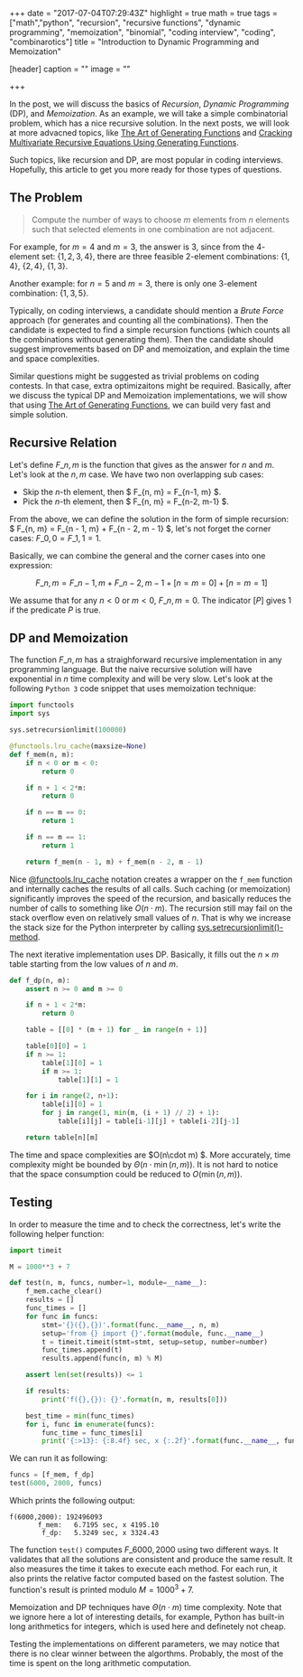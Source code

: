 +++
date = "2017-07-04T07:29:43Z"
highlight = true
math = true
tags = ["math","python", "recursion", "recursive functions", "dynamic programming", "memoization", "binomial", "coding interview", "coding", "combinarotics"]
title = "Introduction to Dynamic Programming and Memoization"

[header]
  caption = ""
  image = ""

+++

In the post, we will discuss the basics of _Recursion_, _Dynamic Programming_ (DP), and _Memoization_.
As an example, we will take a simple combinatorial problem, which has a nice recursive solution.
In the next posts,
we will look at more advacned topics, like 
[The Art of Generating Functions][gen-func-art] and
[Cracking Multivariate Recursive Equations Using Generating Functions][two-var-recursive-func].

Such topics, like recursion and DP, are most popular in coding interviews.
Hopefully, this article to get you more ready for those types of questions.

## The Problem

> Compute the number of ways to choose $m$ elements from $n$ elements such that selected elements in one combination are not adjacent.

For example, for $m=4$ and $m=3$, the answer is $3$, since from the $4$-element set: $\lbrace 1,2,3,4 \rbrace$,
there are three feasible $2$-element combinations: $\lbrace 1,4 \rbrace$, $\lbrace 2,4 \rbrace$, $\lbrace 1,3 \rbrace$.

Another example: for $n=5$ and $m=3$, there is only one $3$-element combination: $\lbrace 1,3,5 \rbrace$.

Typically, on coding interviews, a candidate should mention a _Brute Force_ approach (for generates and counting all the combinations).
Then the candidate is expected to find a simple recursion functions (which counts all the combinations without generating them).
Then the candidate should suggest improvements based on DP and memoization, and explain the time and space complexities.

Similar questions might be suggested as trivial problems on coding contests.
In that case, extra optimizaitons might be required.
Basically, after we discuss the typical DP and Memoization implementations, we will show that using
[The Art of Generating Functions][gen-func-art],
we can build very fast and simple solution.

## Recursive Relation

Let's define $F\_{n, m}$ is the function that gives as the answer for $n$ and $m$.
Let's look at the $n, m$ case. We have two non overlapping sub cases:

* Skip the $n$-th element, then $ F\_{n, m} = F\_{n-1, m} $.
* Pick the $n$-th element, then $ F\_{n, m} = F\_{n-2, m-1} $.

From the above, we can define the solution in the form of simple recursion:
$ F\_{n, m} = F\_{n - 1, m} + F\_{n - 2, m - 1} $,
let's not forget the corner cases:
$F\_{0, 0} = F\_{1, 1} = 1$.

Basically, we can combine the general and the corner cases into one expression:

$$ F\_{n, m} = F\_{n - 1, m} + F\_{n - 2, m - 1} + [n=m=0] + [n=m=1] $$

We assume that for any $n < 0$ or $m < 0$, $F\_{n,m} = 0$.
The indicator $[P]$ gives $1$ if the predicate $P$ is true.

## DP and Memoization

The function $F\_{n,m}$ has a straighforward recursive implementation in any programming language.
But the naive recursive solution will have exponential in $n$ time complexity and will be very slow.
Let's look at the following `Python 3` code snippet that uses memoization technique:

```python
import functools
import sys

sys.setrecursionlimit(100000)

@functools.lru_cache(maxsize=None)
def f_mem(n, m):
    if n < 0 or m < 0:
        return 0

    if n + 1 < 2*m:
        return 0

    if n == m == 0:
        return 1

    if n == m == 1:
        return 1

    return f_mem(n - 1, m) + f_mem(n - 2, m - 1)
```

Nice [@functools.lru_cache](https://docs.python.org/3/library/functools.html#functools.lru_cache)
notation creates a wrapper on the `f_mem` function and internally caches the results of all calls.
Such caching (or memoization) significantly improves the speed of the recursion,
and basically reduces the number of calls to something like $O(n \cdot m)$.
The recursion still may fail on the stack overflow even on relatively small values of $n$.
That is why we increase the stack size for the Python interpreter by calling
[sys.setrecursionlimit()-method](https://docs.python.org/3/library/sys.html#sys.setrecursionlimit).

The next iterative implementation uses DP.
Basically, it fills out the $n \times m$ table starting from the low values of $n$ and $m$.

```python
def f_dp(n, m):
    assert n >= 0 and m >= 0

    if n + 1 < 2*m:
        return 0

    table = [[0] * (m + 1) for _ in range(n + 1)]

    table[0][0] = 1
    if n >= 1:
        table[1][0] = 1
        if m >= 1:
            table[1][1] = 1

    for i in range(2, n+1):
        table[i][0] = 1
        for j in range(1, min(m, (i + 1) // 2) + 1):
            table[i][j] = table[i-1][j] + table[i-2][j-1]

    return table[n][m]
```

The time and space complexities are $O(n\cdot m) $.
More accurately, time complexity might be bounded by $\Theta(n\cdot \min(n,m))$.
It is not hard to notice that the space consumption could be reduced to $O(\min(n, m))$.

## Testing

In order to measure the time and to check the correctness, let's write the following helper function:

```python
import timeit

M = 1000**3 + 7

def test(n, m, funcs, number=1, module=__name__):
    f_mem.cache_clear()
    results = []
    func_times = []
    for func in funcs:
        stmt='{}({},{})'.format(func.__name__, n, m)
        setup='from {} import {}'.format(module, func.__name__)
        t = timeit.timeit(stmt=stmt, setup=setup, number=number)
        func_times.append(t)
        results.append(func(n, m) % M)

    assert len(set(results)) <= 1

    if results:
        print('f({},{}): {}'.format(n, m, results[0]))

    best_time = min(func_times)
    for i, func in enumerate(funcs):
        func_time = func_times[i]
        print('{:>13}: {:8.4f} sec, x {:.2f}'.format(func.__name__, func_time, func_time/best_time))
```

We can run it as following:

```python
funcs = [f_mem, f_dp]
test(6000, 2000, funcs)
```

Which prints the following output:

```
f(6000,2000): 192496093
       f_mem:   6.7195 sec, x 4195.10
        f_dp:   5.3249 sec, x 3324.43
```

The function `test()` computes $F\_{6000, 2000}$ using two different ways.
It validates that all the solutions are consistent and produce the same result.
It also measures the time it takes to execute each method.
For each run, it also prints the relative factor computed based on the fastest solution.
The function's result is printed modulo $M=1000^3+7$.

Memoization and DP techniques have $\Theta(n \cdot m)$ time complexity.
Note that we ignore here a lot of interesting details, for example,
Python has built-in long arithmetics for integers, which is used here and definetely not cheap.

Testing the implementations on different parameters, we may notice that there is no clear winner between the algorthms.
Probably, the most of the time is spent on the long arithmetic computation.


[gen-func-art]: /post/gen-func-art/
[two-var-recursive-func]: /post/two-var-recursive-func/


